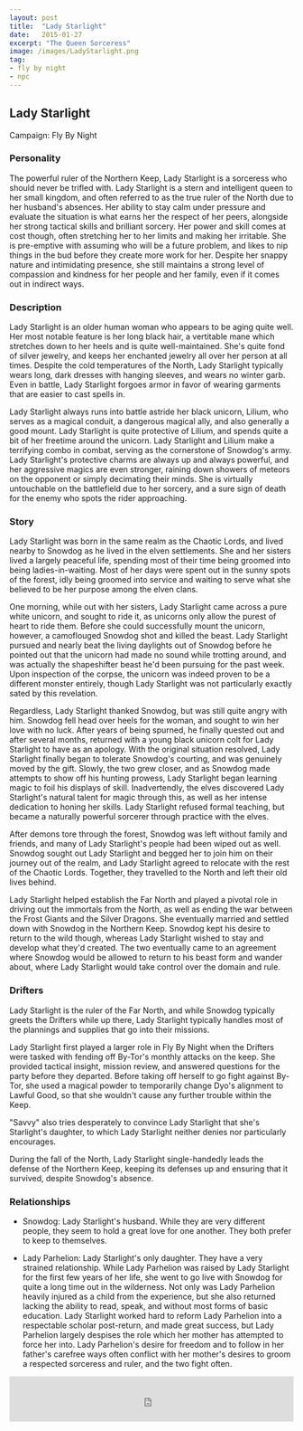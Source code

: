 ```yaml
---
layout: post
title:  "Lady Starlight"
date:   2015-01-27
excerpt: "The Queen Sorceress"
image: /images/LadyStarlight.png
tag:
- fly by night
- npc 
---
```


## Lady Starlight

Campaign: Fly By Night

### Personality

The powerful ruler of the Northern Keep, Lady Starlight is a sorceress who should never be trifled with. Lady Starlight is a stern and intelligent queen to her small kingdom, and often referred to as the true ruler of the North due to her husband's absences. Her ability to stay calm under pressure and evaluate the situation is what earns her the respect of her peers, alongside her strong tactical skills and brilliant sorcery. Her power and skill comes at cost though, often stretching her to her limits and making her irritable. She is pre-emptive with assuming who will be a future problem, and likes to nip things in the bud before they create more work for her. Despite her snappy nature and intimidating presence, she still maintains a strong level of compassion and kindness for her people and her family, even if it comes out in indirect ways.

### Description

Lady Starlight is an older human woman who appears to be aging quite well. Her most notable feature is her long black hair, a vertitable mane which stretches down to her heels and is quite well-maintained. She's quite fond of silver jewelry, and keeps her enchanted jewelry all over her person at all times. Despite the cold temperatures of the North, Lady Starlight typically wears long, dark dresses with hanging sleeves, and wears no winter garb. Even in battle, Lady Starlight forgoes armor in favor of wearing garments that are easier to cast spells in.

Lady Starlight always runs into battle astride her black unicorn, Lilium, who serves as a magical conduit, a dangerous magical ally, and also generally a good mount. Lady Starlight is quite protective of Lilium, and spends quite a bit of her freetime around the unicorn. Lady Starlight and Lilium make a terrifying combo in combat, serving as the cornerstone of Snowdog's army. Lady Starlight's protective charms are always up and always powerful, and her aggressive magics are even stronger, raining down showers of meteors on the opponent or simply decimating their minds. She is virtually untouchable on the battlefield due to her sorcery, and a sure sign of death for the enemy who spots the rider approaching.

### Story

Lady Starlight was born in the same realm as the Chaotic Lords, and lived nearby to Snowdog as he lived in the elven settlements. She and her sisters lived a largely peaceful life, spending most of their time being groomed into being ladies-in-waiting. Most of her days were spent out in the sunny spots of the forest, idly being groomed into service and waiting to serve what she believed to be her purpose among the elven clans.

One morning, while out with her sisters, Lady Starlight came across a pure white unicorn, and sought to ride it, as unicorns only allow the purest of heart to ride them. Before she could successfully mount the unicorn, however, a camoflouged Snowdog shot and killed the beast. Lady Starlight pursued and nearly beat the living daylights out of Snowdog before he pointed out that the unicorn had made no sound while trotting around, and was actually the shapeshifter beast he'd been pursuing for the past week. Upon inspection of the corpse, the unicorn was indeed proven to be a different monster entirely, though Lady Starlight was not particularly exactly sated by this revelation.

Regardless, Lady Starlight thanked Snowdog, but was still quite angry with him. Snowdog fell head over heels for the woman, and sought to win her love with no luck. After years of being spurned, he finally quested out and after several months, returned with a young black unicorn colt for Lady Starlight to have as an apology. With the original situation resolved, Lady Starlight finally began to tolerate Snowdog's courting, and was genuinely moved by the gift. Slowly, the two grew closer, and as Snowdog made attempts to show off his hunting prowess, Lady Starlight began learning magic to foil his displays of skill. Inadvertendly, the elves discovered Lady Starlight's natural talent for magic through this, as well as her intense dedication to honing her skills. Lady Starlight refused formal teaching, but became a naturally powerful sorcerer through practice with the elves.

After demons tore through the forest, Snowdog was left without family and friends, and many of Lady Starlight's people had been wiped out as well. Snowdog sought out Lady Starlight and begged her to join him on their journey out of the realm, and Lady Starlight agreed to relocate with the rest of the Chaotic Lords. Together, they travelled to the North and left their old lives behind.

Lady Starlight helped establish the Far North and played a pivotal role in driving out the immortals from the North, as well as ending the war between the Frost Giants and the Silver Dragons. She eventually married and settled down with Snowdog in the Northern Keep. Snowdog kept his desire to return to the wild though, whereas Lady Starlight wished to stay and develop what they'd created. The two eventually came to an agreement where Snowdog would be allowed to return to his beast form and wander about, where Lady Starlight would take control over the domain and rule. 


### Drifters

Lady Starlight is the ruler of the Far North, and while Snowdog typically greets the Drifters while up there, Lady Starlight typically handles most of the plannings and supplies that go into their missions. 

Lady Starlight first played a larger role in Fly By Night when the Drifters were tasked with fending off By-Tor's monthly attacks on the keep. She provided tactical insight, mission review, and answered questions for the party before they departed. Before taking off herself to go fight against By-Tor, she used a magical powder to temporarily change Dyo's alignment to Lawful Good, so that she wouldn't cause any further trouble within the Keep.

"Savvy" also tries desperately to convince Lady Starlight that she's Starlight's daughter, to which Lady Starlight neither denies nor particularly encourages. 

During the fall of the North, Lady Starlight single-handedly leads the defense of the Northern Keep, keeping its defenses up and ensuring that it survived, despite Snowdog's absence. 


### Relationships

- Snowdog: Lady Starlight's husband. While they are very different people, they seem to hold a great love for one another. They both prefer to keep to themselves.

- Lady Parhelion: Lady Starlight's only daughter. They have a very strained relationship. While Lady Parhelion was raised by Lady Starlight for the first few years of her life, she went to go live with Snowdog for quite a long time out in the wilderness. Not only was Lady Parhelion heavily injured as a child from the experience, but she also returned lacking the ability to read, speak, and without most forms of basic education. Lady Starlight worked hard to reform Lady Parhelion into a respectable scholar post-return, and made great success, but Lady Parhelion largely despises the role which her mother has attempted to force her into. Lady Parhelion's desire for freedom and to follow in her father's carefree ways often conflict with her mother's desires to groom a respected sorceress and ruler, and the two fight often.


<iframe src="https://open.spotify.com/embed/playlist/7KXBAXeaqAhDJX5be9YYW9" width="100%" height="80" frameBorder="0" allowtransparency="true" allow="encrypted-media"></iframe>
